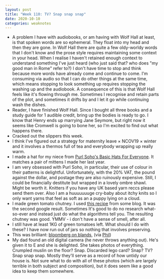 ```yaml
---
layout: post
title: "Week 110: TV? Snap snap snap"
date: 2020-10-10
categories: weaknotes
---
```

* A problem I have with audiobooks, or am having with Wolf Hall at least, is that spoken words are so ephemeral. They float into my head and then they are gone. In Wolf Hall there are quite a few oldy-worldy words that I don't know and the prose style requires maintaining some context in your head. When I realise I haven't retained enough context to understand something I've just heard (who just said that? who does "my good man in Rome" refer to?) I don't have time to stop and think because more words have already come and continue to come. I'm consuming via audio so that I can do other things at the same time, which means stopping to look something up requires stopping the washing up and the audiobook. A consequence of this is that Wolf Hall feels like it's flowing through me. Sometimes I recognise and retain parts of the plot, and sometimes it drifts by and I let it go while continuing wash the dishes.
* Reader, I have finished Wolf Hall. Since I bought all three books and a study guide for 1 audible credit, bring up the bodies is ready to go. I know that Henry ends up marrying Jane Seymore, but right now it seems like Cromwell is going to bone her, so I'm excited to find out what happens there.
* Cracked out the slippers this week.
* I think I've figured out a strategy for maternity leave × NCOV19 × winter and it involves a thermos full of tea and everybody wrapping up really warm.
* I made a hat for my niece from [Purl Soho's Basic Hats For Everyone](https://www.purlsoho.com/create/2020/09/28/new-basic-hats-for-everyone/). It matches a pair of mittens I made her last year.
* I am very obsessed with Purl Soho, in particular, their use of colour in their patterns is delightful. Unfortunately, with the 20% VAT, the pound against the dollar, and postage they are also ruinously expensive. Still, I could be financially destitute but wrapped in a lovely ombre shawl. Might be worth it. Knitters if you have any UK based yarn reccs please send them over. Also I am a huuuuuuuge cry-baby about itchy knits so I only want yarns that feel as soft as an a puppy lying on a cloud.
* I made green tomato chutney. I used [this recipe](https://lovelygreens.com/spicy-green-tomato-chutney/) from some blog. It was the second google result. Sometimes It's good to do no research what-so-ever and instead just do what the algorithms tell you. The resulting chutney was good. YMMV - i don't have a sense of smell, after all.
* I still have at least 1KG of green tomatoes left. What should I do with these? I have now run out of jars so nothing that involves preserving.
* This was brilliant: [bloomberg on blands](https://www.bloomberg.com/opinion/articles/2020-09-07/welcome-to-your-bland-new-world-of-consumer-capitalism), (via [Phil](https://gyford.com))
* My dad found an old digital camera (he never throws anything out). He's given it to E and she is delighted. She takes photos of everything. Crumpled muslin on the floor? Snap. Discarded lego card? Snap? TV? Snap snap snap. Mostly they'll serve as a record of how untidy our house is. Not sure what to do with all of these photos (which are largely terrible in both subject and composition), but it does seem like a good idea to keep them somewhere. 
